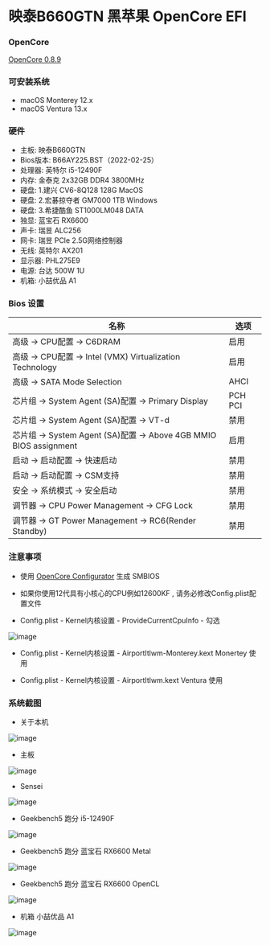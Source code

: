 # 映泰B660GTN  黑苹果 OpenCore EFI

### OpenCore

[OpenCore 0.8.9](https://github.com/acidanthera/OpenCorePkg)

### 可安装系统

- macOS Monterey 12.x 
- macOS Ventura  13.x 

### 硬件

- 主板: 映泰B660GTN
- Bios版本: B66AY225.BST（2022-02-25）
- 处理器: 英特尔 i5-12490F
- 内存: 金泰克 2x32GB DDR4 3800MHz
- 硬盘: 1.建兴 CV6-8Q128 128G MacOS
- 硬盘: 2.宏碁掠夺者 GM7000 1TB Windows
- 硬盘: 3.希捷酷鱼 ST1000LM048 DATA
- 独显: 蓝宝石 RX6600
- 声卡: 瑞昱 ALC256
- 网卡: 瑞昱 PCle 2.5G网络控制器
- 无线: 英特尔 AX201
- 显示器: PHL275E9
- 电源: 台达 500W 1U
- 机箱: 小喆优品 A1

### Bios 设置

| 名称 | 选项 |
| ----- | --- |
| 高级 → CPU配置 → C6DRAM | 启用 |
| 高级 → CPU配置 →  Intel (VMX) Virtualization Technology | 启用 |
| 高级 → SATA Mode Selection | AHCI |
| 芯片组 → System Agent (SA)配置 → Primary Display | PCH PCI |
| 芯片组 → System Agent (SA)配置 →  VT-d | 禁用 |
| 芯片组 → System Agent (SA)配置 →  Above 4GB MMIO BIOS assignment | 启用 |
| 启动 → 启动配置 → 快速启动 | 禁用 |
| 启动 → 启动配置 → CSM支持 | 禁用 |
| 安全 → 系统模式 → 安全启动 | 禁用 |
| 调节器 → CPU Power Management → CFG Lock | 禁用 |
| 调节器 → GT Power Management → RC6(Render Standby) | 禁用 |


### 注意事项

 - 使用 [OpenCore Configurator](https://mackie100projects.altervista.org/opencore-configurator/) 生成 SMBIOS
 
 - 如果你使用12代具有小核心的CPU例如12600KF , 请务必修改Config.plist配置文件

 - Config.plist - Kernel内核设置 - ProvideCurrentCpuInfo - 勾选

![image](https://github.com/hackintosh-efi/BIOSTAR-B660GTN-OpenCore/blob/main/ScreenShot/config.plist.png)

 - Config.plist - Kernel内核设置 - AirportItlwm-Monterey.kext  Monertey 使用
 
 - Config.plist - Kernel内核设置 - AirportItlwm.kext  Ventura 使用
 
### 系统截图

- 关于本机

![image](https://github.com/hackintosh-efi/BIOSTAR-B660GTN-OpenCore/blob/main/ScreenShot/about_this_mac.jpg)

- 主板

![image](https://github.com/hackintosh-efi/BIOSTAR-B660GTN-OpenCore/blob/main/ScreenShot/Motherboard/Motherboard.CH.png)

- Sensei

![image](https://github.com/hackintosh-efi/BIOSTAR-B660GTN-OpenCore/blob/main/ScreenShot/sensei.jpg)

- Geekbench5 跑分 i5-12490F 

![image](https://github.com/hackintosh-efi/BIOSTAR-B660GTN-OpenCore/blob/main/ScreenShot/Geekbench/CPU.jpg)

- Geekbench5 跑分 蓝宝石 RX6600 Metal 

![image](https://github.com/hackintosh-efi/BIOSTAR-B660GTN-OpenCore/blob/main/ScreenShot/Geekbench/GPUMetal.jpg)

- Geekbench5 跑分 蓝宝石 RX6600 OpenCL

![image](https://github.com/hackintosh-efi/BIOSTAR-B660GTN-OpenCore/blob/main/ScreenShot/Geekbench/GPUOpenCL.jpg)

- 机箱 小喆优品 A1

![image](https://github.com/hackintosh-efi/BIOSTAR-B660GTN-OpenCore/blob/main/ScreenShot/CASE.png)